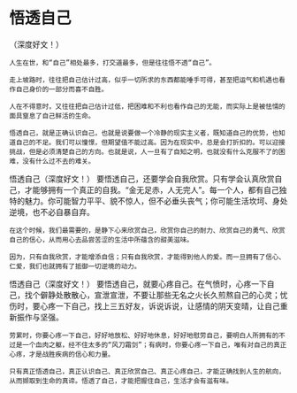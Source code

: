 # 悟透自己

（深度好文！）

    人生在世，和“自己”相处最多，打交道最多，但是往往悟不透“自己”。

    走上坡路时，往往把自己估计过高，似乎一切所求的东西都能唾手可得，甚至把运气和机遇也看作自己身价的一部分而喜不自胜。

    人在不得意时，又往往把自己估计过低，把困难和不利也看作自己的无能，而实际上是被怯懦的面具窒息了自己鲜活的生命。

    悟透自己，就是正确认识自己，也就是说要做一个冷静的现实主义者，既知道自己的优势，也知道自己的不足。我们可以憧憬，但期望值不能过高。因为在现实中，总是会打折扣的。可以迎接挑战，但是必须清楚自己的方向。也就是说，人一旦有了自知之明，也就没有什么克服不了的困难，没有什么过不去的难关。

 
悟透自己（深度好文！）
    要悟透自己，还要学会自我欣赏。只有学会认真欣赏自己，才能够拥有一个真正的自我。“金无足赤，人无完人”。每一个人，都有自己独特的魅力。你可能智力平平、貌不惊人，但不必垂头丧气；你可能生活坎坷、身处逆境，也不必自暴自弃。

    在这个时候，我们最需要的，是静下心来欣赏自己，欣赏你自己的耐力、欣赏自己的勇气、欣赏自己的信心，从而用心去品尝苦涩的生活中所蕴含的甜美滋味。

    因为，只有自我欣赏，才能增添自信；只有自我欣赏，才能得到他人的爱。而一旦拥有了信心、仁爱，我们也就拥有了抵御一切逆境的动力。

 
悟透自己（深度好文！）
    要悟透自己，就要心疼自己。在气愤时，心疼一下自己，找个僻静处散散心，宣泄宣泄，不要让那些无名之火长久煎熬自己的心灵；忧伤时，要心疼一下自己，找上三五好友，诉说诉说，让感情的阴天变晴，让自己重新振作与坚强。

    劳累时，你要心疼一下自己，好好地放松、好好地休息，好好地慰劳自己，要明白人所拥有的不过是一个血肉之躯，经不住太多的“风刀霜剑”；有病时，你要心疼一下自己，唯有对自己的真正心疼，才是战胜疾病的信心和力量。

    只有真正悟透自己，真正认识自己、真正欣赏自己、真正心疼自己，才能正确找到人生的航向，从而撷取到生命的真谛。悟透了自己，才能把握住自己，生活才会有滋有味。
